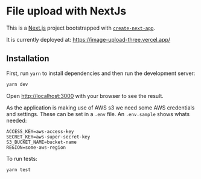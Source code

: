 # File upload with NextJs

This is a [Next.js](https://nextjs.org/) project bootstrapped with [`create-next-app`](https://github.com/vercel/next.js/tree/canary/packages/create-next-app).

It is currently deployed at: https://image-upload-three.vercel.app/

## Installation

First, run `yarn` to install dependencies and then run the development server:

```bash
yarn dev
```

Open [http://localhost:3000](http://localhost:3000) with your browser to see the result.

As the application is making use of AWS s3 we need some AWS credentials and settings. These can be set in a `.env` file. An `.env.sample` shows whats needed:

```
ACCESS_KEY=aws-access-key
SECRET_KEY=aws-super-secret-key
S3_BUCKET_NAME=bucket-name
REGION=some-aws-region
```

To run tests:

```bash
yarn test
```
